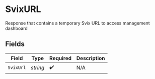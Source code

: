# SvixURL

Response that contains a temporary Svix URL to access management dashboard


## Fields

| Field              | Type               | Required           | Description        |
| ------------------ | ------------------ | ------------------ | ------------------ |
| `SvixUrl`          | *string*           | :heavy_check_mark: | N/A                |